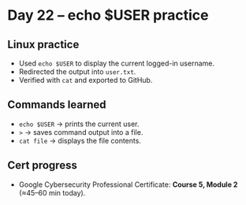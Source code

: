 # Day 22 – echo $USER practice

## Linux practice
- Used `echo $USER` to display the current logged-in username.
- Redirected the output into `user.txt`.
- Verified with `cat` and exported to GitHub.

## Commands learned
- `echo $USER` → prints the current user.
- `>` → saves command output into a file.
- `cat file` → displays the file contents.

## Cert progress
- Google Cybersecurity Professional Certificate: **Course 5, Module 2** (≈45–60 min today).
